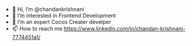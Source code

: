- 👋 Hi, I’m @chandankrishnani   
- 👀 I’m interested in Frontend Development
- 🌱 I’m an expert Cocos Creater develper
- 📫 How to reach me https://www.linkedin.com/in/chandan-krishnani-7774451a1/

<!---
chandankrishn/chandankrishn is a ✨ special ✨ repository because its `README.md` (this file) appears on your GitHub profile.
You can click the Preview link to take a look at your changes.
--->
